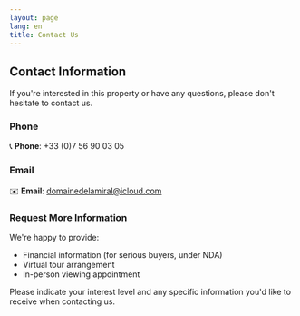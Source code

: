 ```yaml
---
layout: page
lang: en
title: Contact Us
---
```


## Contact Information

If you're interested in this property or have any questions, please don't hesitate to contact us.

### Phone
📞 **Phone**: +33 (0)7 56 90 03 05

### Email
✉️ **Email**: domainedelamiral@icloud.com

### Request More Information

We're happy to provide:
- Financial information (for serious buyers, under NDA)
- Virtual tour arrangement
- In-person viewing appointment

Please indicate your interest level and any specific information you'd like to receive when contacting us.